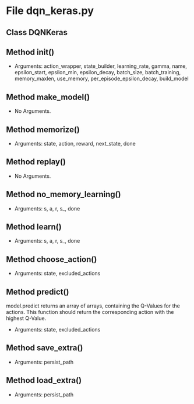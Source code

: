 # File dqn_keras.py

## Class DQNKeras

## Method __init__()

- Arguments: action_wrapper, state_builder, learning_rate, gamma, name, epsilon_start, epsilon_min,
  epsilon_decay, batch_size, batch_training, memory_maxlen, use_memory, per_episode_epsilon_decay,
  build_model

## Method make_model()

- No Arguments.

## Method memorize()

- Arguments: state, action, reward, next_state, done

## Method replay()

- No Arguments.

## Method no_memory_learning()

- Arguments: s, a, r, s_, done

## Method learn()

- Arguments: s, a, r, s_, done

## Method choose_action()

- Arguments: state, excluded_actions

## Method predict()

model.predict returns an array of arrays, containing the Q-Values for the actions. This function
should return the corresponding action with the highest Q-Value.

- Arguments: state, excluded_actions

## Method save_extra()

- Arguments: persist_path

## Method load_extra()

- Arguments: persist_path
